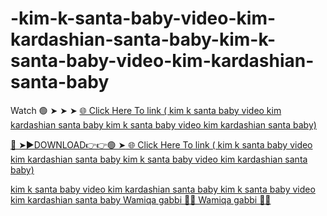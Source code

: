 # -kim-k-santa-baby-video-kim-kardashian-santa-baby-kim-k-santa-baby-video-kim-kardashian-santa-baby
Watch 🟢 ➤ ➤ ➤ <a href="https://vorxon.cfd/kim-k-santa"> 🌐 Click Here To link ( kim k santa baby video kim kardashian santa baby  kim k santa baby video kim kardashian santa baby) 

🔴 ➤►DOWNLOAD👉👉🟢 ➤<a href="https://vorxon.cfd/kim-k-santa"> 🌐 Click Here To link ( kim k santa baby video kim kardashian santa baby  kim k santa baby video kim kardashian santa baby)


kim k santa baby video kim kardashian santa baby  kim k santa baby video kim kardashian santa baby
 Wamiqa gabbi 🥵🔥  Wamiqa gabbi 🥵🔥
